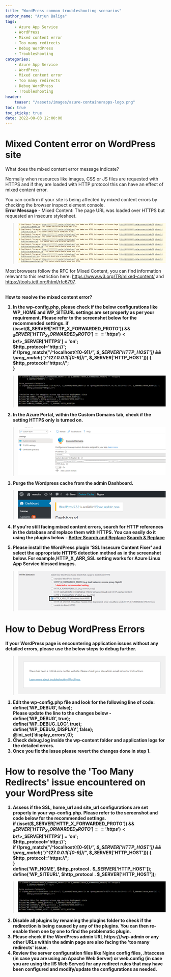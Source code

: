 ```yaml
---
title: "WordPress common troubleshooting scenarios"
author_name: "Arjun Baliga"
tags:
    - Azure App Service
    - WordPress
    - Mixed content error
    - Too many redirects
    - Debug WordPress
    - Troubleshooting
categories:
    - Azure App Service
    - WordPress
    - Mixed content error
    - Too many redirects
    - Debug WordPress
    - Troubleshooting
header:
    teaser: "/assets/images/azure-containerapps-logo.png" 
toc: true
toc_sticky: true
date: 2022-08-03 12:00:00
---
```

# Mixed Content error on WordPress site 
What does the mixed content error message indicate?

Normally when resources like images, CSS or JS files are requested with HTTPS and if they are loaded with HTTP protocol this can have an effect of mixed content error. 
 
You can confirm if your site is being affected by mixed content errors by checking the browser inspect element console. 
<br/><b>Error Message</b> - 
Mixed Content: The page URL was loaded over HTTPS but requested an insecure stylesheet.
 >![WordPress common troubleshooting scenarios](/media/2022/08/mixed-content-error.png)

Most browsers follow the RFC for Mixed Content, you can find information relevant to this restriction here:
 https://www.w3.org/TR/mixed-content/ and https://tools.ietf.org/html/rfc6797.

<br/><b>How to resolve the mixed content error?<b>
1. In the wp-config.php, please check if the below configurations like WP_HOME and WP_SITEURL settings are set properly as per your requirement. Please refer to the screenshot below for the recommended settings.
if (isset($_SERVER['HTTP_X_FORWARDED_PROTO']) && $_SERVER['HTTP_X_FORWARDED_PROTO'] == 'https')
<br/>$_SERVER['HTTPS'] = 'on';
<br/>$http_protocol='http://';
<br/>if (!preg_match("/^localhost(:[0-9])*/", $_SERVER['HTTP_HOST']) && !preg_match("/^127\.0\.0\.1(:[0-9])*/", $_SERVER['HTTP_HOST'])) {
<br/>	$http_protocol='https://';
<br/>}
 >![WordPress common troubleshooting scenarios](/media/2022/08/wp_home_site_url.png)

 2.	In the Azure Portal, within the Custom Domains tab, check if the setting HTTPS only is turned on. 
 >![WordPress common troubleshooting scenarios](/media/2022/08/appservice_http_only.png)

 3. Purge the Wordpress cache from the admin Dashboard. 
  >![WordPress common troubleshooting scenarios](/media/2022/08/wp_admin_clear_cache.png)
 4. If you're still facing mixed content errors, search for HTTP references in the database and replace them with HTTPS. You can easily do it using the plugins below -
[Better Search and Replace](https://wordpress.org/plugins/better-search-replace/)
[Search & Replace](https://wordpress.org/plugins/search-and-replace/)

5. Please install the WordPress plugin 'SSL Insecure Content Fixer' and select the appropriate HTTPS detection method as in the screenshot below. For example,HTTP_X_ARR_SSL setting works for Azure Linux App Service blessed images. 
 >![WordPress common troubleshooting scenarios](/media/2022/08/wp_detect_http_setting.png)

# How to Debug WordPress Errors
If your WordPress page is encountering application issues without any detailed errors, please use the below steps to debug further. 
  >![WordPress common troubleshooting scenarios](/media/2022/08/wp_critical_error.png)

1.	Edit the wp-config.php file and look for the following line of code:
<br/>define(‘WP_DEBUG’, false);
<br/>Please update the line to the changes below - 
<br/>define(‘WP_DEBUG’, true);
<br/>define(‘WP_DEBUG_LOG’, true);
<br/>define(‘WP_DEBUG_DISPLAY’, false);
<br/>@ini_set(‘display_errors’,0);
2.	Check debug.log inside the wp-content folder and application logs for the detailed errors. 
3.	Once you fix the issue please revert the changes done in step 1.

# How to resolve the 'Too Many Redirects' issue encountered on your WordPress site
1.	 Assess if the SSL, home_url and site_url configurations are set properly in your wp-config.php. Please refer to the screenshot and code below for the recommended settings.
<br/>if (isset($_SERVER['HTTP_X_FORWARDED_PROTO']) && $_SERVER['HTTP_X_FORWARDED_PROTO'] == 'https')
<br/>$_SERVER['HTTPS'] = 'on';
<br/>$http_protocol='http://';
<br/>if (!preg_match("/^localhost(:[0-9])*/", $_SERVER['HTTP_HOST']) && !preg_match("/^127\.0\.0\.1(:[0-9])*/", $_SERVER['HTTP_HOST'])) {
<br/>	$http_protocol='https://';
<br/>}
<br/>define('WP_HOME', $http_protocol . $_SERVER['HTTP_HOST']);
<br/>define('WP_SITEURL', $http_protocol . $_SERVER['HTTP_HOST']);
 >![WordPress common troubleshooting scenarios](/media/2022/08/wp_home_site_url.png)
2.	Disable all plugins by renaming the plugins folder to check if the redirection is being caused by any of the plugins. You can then re-enable them one by one to find the problematic plugin.
3.	Please check if the WordPress admin URL https://<site home url>/wp-admin or any other URLs within the admin page are also facing the 'too many redirects' issue. 
4.	Review the server configuration files like Nginx config files, .htaccess (in case you are using an Apache Web Server)  or web.config (in case you are using the IIS Web Server)  for any redirect rules that may have been configured and modify/update the configurations as needed. 
